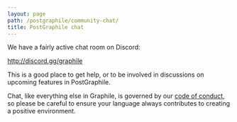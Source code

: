 ```yaml
---
layout: page
path: /postgraphile/community-chat/
title: PostGraphile chat
---
```


We have a fairly active chat room on Discord:

http://discord.gg/graphile

This is a good place to get help, or to be involved in discussions on upcoming
features in PostGraphile.

<div class='graphile-logo-bg'></div>

Chat, like everything else in Graphile, is governed by our
[code of conduct](./code-of-conduct/), so please be careful to ensure your
language always contributes to creating a positive environment.
